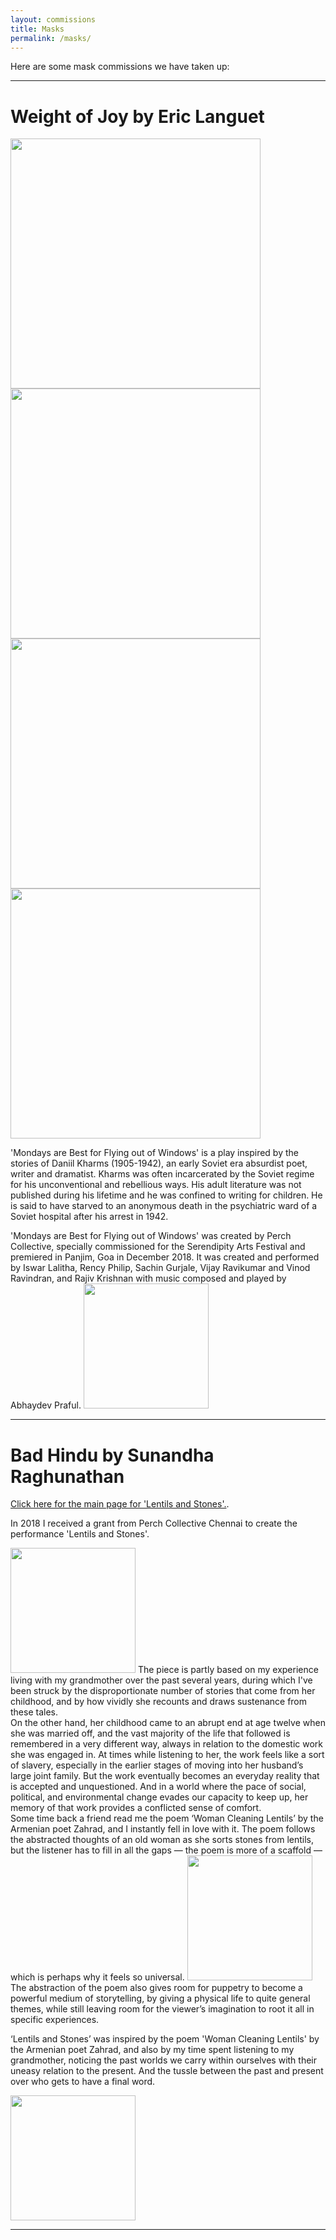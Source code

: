 ```yaml
---
layout: commissions
title: Masks
permalink: /masks/
---
```


Here are some mask commissions we have taken up:

<hr>

# Weight of Joy by Eric Languet


<p></p>

<div class="pictures-container">
 <img src="../images/commissions/IMG-20180216-WA0025.jpg" class="shrinkToFit" height="400">
</div>

<div class="pictures-container">
 <img src="../images/commissions/IMG-20180216-WA0036-01.jpeg" class="shrinkToFit" height="400">
</div>


<div class="pictures-container">
 <img src="../images/commissions/IMG_20180408_122252.jpg" class="shrinkToFit" height="400">
</div>

<div class="pictures-container">
 <img src="../images/commissions/IMG-20180215-WA0002.jpg" class="shrinkToFit" height="400">
</div>



'Mondays are Best for Flying out of Windows' is a play inspired by the stories of Daniil Kharms (1905-1942), an early Soviet era absurdist poet, writer and dramatist. Kharms was often incarcerated by the Soviet regime for his unconventional and rebellious ways. His adult literature was not published during his lifetime and he was confined to writing for children. He is said to have starved to an anonymous death in the psychiatric ward of a Soviet hospital after his arrest in 1942.

<p></p>

<div class="pictures-container">
'Mondays are Best for Flying out of Windows' was created by Perch Collective, specially commissioned for the Serendipity Arts Festival and premiered in Panjim, Goa in December 2018.
It was created and performed by Iswar Lalitha, Rency Philip, Sachin Gurjale, Vijay Ravikumar and Vinod Ravindran, and Rajiv Krishnan with music composed and played by Abhaydev Praful.

 <img src="../images/performance/kharms5.jpg" class="shrinkToFit" height="200">
</div>


<hr>

# Bad Hindu by Sunandha Raghunathan


 <a href="http://ikkarai.github.io/lentils">Click here for the main page for 'Lentils and Stones'.</a>. 

In 2018 I received a grant from Perch Collective Chennai to create the performance 'Lentils and Stones'.


<div class="pictures-container">
 <img src="../images/performance/lentils3.jpg" class="shrinkToFit" height="200">
The piece is partly based on my experience living with my grandmother over the past several years, during which I've been struck by the disproportionate number of stories that come from her childhood, and by how vividly she recounts and draws sustenance from these tales. 
</div>
 On the other hand, her childhood came to an abrupt end at age twelve when she was married off, and the vast majority of the life that followed is remembered in a very different way, always in relation to the domestic work she was engaged in.  At times while listening to her, the work feels like a sort of slavery, especially in the earlier stages of moving into her husband’s large joint family.  But the work eventually becomes an everyday reality that is accepted and unquestioned.  And in a world where the pace of social, political, and environmental change evades our capacity to keep up, her memory of that work provides a conflicted sense of comfort.

<div class="pictures-container">
Some time back a friend read me the poem ‘Woman Cleaning Lentils’ by the Armenian poet Zahrad, and I instantly fell in love with it.  The poem follows the abstracted thoughts of an old woman as she sorts stones from lentils, but the listener has to fill in all the gaps — the poem is more of a scaffold — which is perhaps why it feels so universal.
 <img src="../images/performance/lentils1.jpg" class="shrinkToFit" height="200">
</div>
 The abstraction of the poem also gives room for puppetry to become a powerful medium of storytelling, by giving a physical life to quite general themes, while still leaving room for the viewer’s imagination to root it all in specific experiences.


‘Lentils and Stones’ was inspired by the poem 'Woman Cleaning Lentils' by the Armenian poet Zahrad, and also by my time spent listening to my grandmother, noticing the past worlds we carry within ourselves with their uneasy relation to the present.  And the tussle between the past and present over who gets to have a final word.

<div class="pictures-container">
 <img src="../images/performance/lentils2.png" class="shrinkToFit" height="200">
</div>

<hr>
